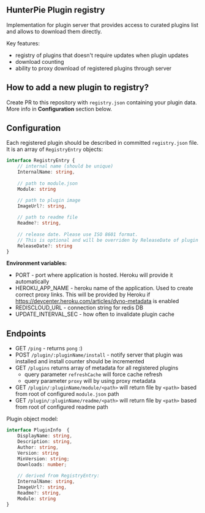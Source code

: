 HunterPie Plugin registry
---

Implementation for plugin server that provides access to curated plugins list and allows to download them directly.

Key features:
- registry of plugins that doesn't require updates when plugin updates
- download counting
- ability to proxy download of registered plugins through server

How to add a new plugin to registry?
---

Create PR to this repository with `registry.json` containing your plugin data. More info in **Configuration** section below.


Configuration
---
Each registered plugin should be described in committed `registry.json` file. It is an array of `RegistryEntry` objects:
```ts
interface RegistryEntry {
    // internal name (should be unique)
    InternalName: string,
  
    // path to module.json
    Module: string

    // path to plugin image
    ImageUrl?: string,
    
    // path to readme file
    Readme?: string,
  
    // release date. Please use ISO 8601 format.
    // This is optional and will be overriden by ReleaseDate of plugin's module.json.
    ReleaseDate?: string    
}
```

**Environment variables:**
- PORT - port where application is hosted. Heroku will provide it automatically
- HEROKU_APP_NAME - heroku name of the application. Used to create correct proxy links. This will be provided by Heroku if https://devcenter.heroku.com/articles/dyno-metadata is enabled
- REDISCLOUD_URL - connection string for redis DB
- UPDATE_INTERVAL_SEC - how often to invalidate plugin cache

Endpoints
---

- GET `/ping` - returns `pong` :)
- POST `/plugin/:pluginName/install` - notify server that plugin was installed and install counter should be incremented
- GET `/plugins` returns array of metadata for all registered plugins
    - query parameter `refreshCache` will force cache refresh
    - query parameter `proxy` will by using proxy metadata
- GET `/plugin/:pluginName/module/<path>` will return file by `<path>` based from root of configured `module.json` path
- GET `/plugin/:pluginName/readme/<path>` will return file by `<path>` based from root of configured readme path

Plugin object model:
```ts
interface PluginInfo  {    
    DisplayName: string,
    Description: string,
    Author: string,
    Version: string
    MinVersion: string;
    Downloads: number;
    
    // derived from RegistryEntry:
    InternalName: string,
    ImageUrl?: string,
    Readme?: string,
    Module: string
}

```
